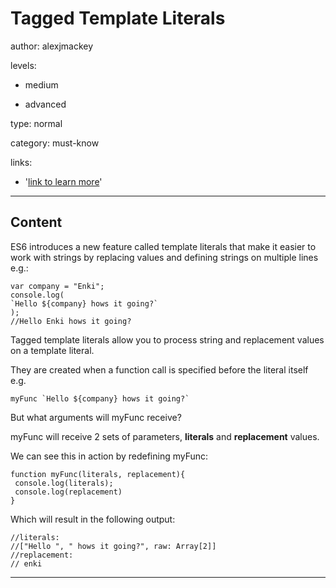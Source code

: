 # Tagged Template Literals
author: alexjmackey

levels:

  - medium

  - advanced

type: normal

category: must-know

links:

  - '[link to learn more](https://enki.com)'

---
## Content

ES6 introduces a new feature called template literals that make it easier to work with strings by replacing values and defining strings on multiple lines e.g.:

```
var company = "Enki";
console.log(
`Hello ${company} hows it going?`
); 
//Hello Enki hows it going?
```

Tagged template literals allow you to process string and replacement values on a template literal. 

They are created when a function call is specified before the literal itself e.g.

```
myFunc `Hello ${company} hows it going?`
```

But what arguments will myFunc receive?

myFunc will receive 2 sets of parameters, **literals** and **replacement** values.

We can see this in action by redefining myFunc:

```
function myFunc(literals, replacement){
 console.log(literals);  
 console.log(replacement) 
}
```

Which will result in the following output:

```
//literals:
//["Hello ", " hows it going?", raw: Array[2]]
//replacement:
// enki
```

---